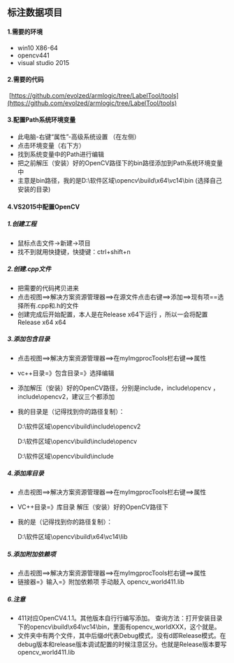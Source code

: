## 标注数据项目

#### 1.需要的环境

* win10 X86-64
* opencv441
* visual studio 2015



#### 2.需要的代码

​	[https://github.com/evolzed/armlogic/tree/LabelTool/tools](https://github.com/evolzed/armlogic/tree/LabelTool/tools)



#### 3.配置Path系统环境变量

* 此电脑-右键“属性”-高级系统设置 （在左侧）
* 点击环境变量（右下方）
* 找到系统变量中的Path进行编辑 
* 把之前解压（安装）好的OpenCV路径下的bin路径添加到Path系统环境变量中
* 主意是bin路径，我的是D:\软件区域\opencv\build\x64\vc14\bin (选择自己安装的目录)





#### 4.VS2015中配置OpenCV

##### 1.创建工程

* 鼠标点击文件->新建->项目
* 找不到就用快捷键，快捷键：ctrl+shift+n 

##### 2.创建.cpp文件

* 把需要的代码拷贝进来
* 点击视图==>解决方案资源管理器==>在源文件点击右键==>添加==>现有项==选择所有.cpp和.h的文件
* 创建完成后开始配置，本人是在Release x64下运行 ，所以一会将配置Release x64 x64

##### 3.添加包含目录

* 点击视图==>解决方案资源管理器==>在myImgprocTools栏右键==>属性

* vc++目录=》包含目录=》选择编辑 

* 添加解压（安装）好的OpenCV路径，分别是include，include\opencv ，include\opencv2，建议三个都添加

* 我的目录是（记得找到你的路径复制）：

  D:\软件区域\opencv\build\include\opencv2​

  D:\软件区域\opencv\build\include\opencv

  D:\软件区域\opencv\build\include

##### 4.添加库目录 

* 点击视图==>解决方案资源管理器==>在myImgprocTools栏右键==>属性

* VC++目录=》库目录 解压（安装）好的OpenCV路径下

* 我的是（记得找到你的路径复制）：

  D:\软件区域\opencv\build\x64\vc14\lib

##### 5.添加附加依赖项 

* 点击视图==>解决方案资源管理器==>在myImgprocTools栏右键==>属性
* 链接器=》输入=》附加依赖项 手动敲入 opencv_world411.lib 

##### 6.注意

* 411对应OpenCV4.1.1。其他版本自行行编写添加。 查询方法：打开安装目录下的opencv\build\x64\vc14\bin，里面有opencv_worldXXX，这个就是。
* 文件夹中有两个文件，其中后缀d代表Debug模式，没有d即Release模式。在debug版本和release版本调试配置的时候注意区分。也就是Release版本要写opencv_world411.lib



